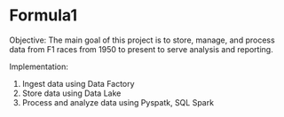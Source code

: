 # Formula1
Objective: The main goal of this project is to store, manage, and process data from F1 races from 1950 to present to serve
analysis and reporting.

Implementation:
1. Ingest data using Data Factory
2. Store data using Data Lake
3. Process and analyze data using Pyspatk, SQL Spark
